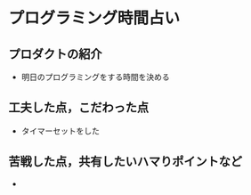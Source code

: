 # プログラミング時間占い

## プロダクトの紹介

- 明日のプログラミングをする時間を決める

## 工夫した点，こだわった点

- タイマーセットをした

## 苦戦した点，共有したいハマりポイントなど

-